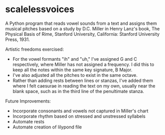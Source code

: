 # scalelessvoices
A Python program that reads vowel sounds from a text and assigns them musical pitches based on a study by D.C. Miller in Henry Lanz's book, The Physical Basis of Rime, Stanford University, California: Stanford University Press, 1931.

Artistic freedoms exercised:
- For the vowel formants "ih" and "uh," I've assigned G and C respectively, where Miller has not assigned a frequency. I did this to keep all the notes within the same key signature, B Major.
- I've also adjusted all the pitches to exist in the same octave.
- Rather than adding rests between lines or stanzas, I've added them where I felt caesurae in reading the text on my own, usually near the blank space, such as in the third line of the penultimate stanza.


Future Improvements:
- Incorporate consonants and vowels not captured in Miller's chart 
- Incorporate rhythm based on stressed and unstressed syllabels
- Automate rests
- Automate creation of lilypond file
